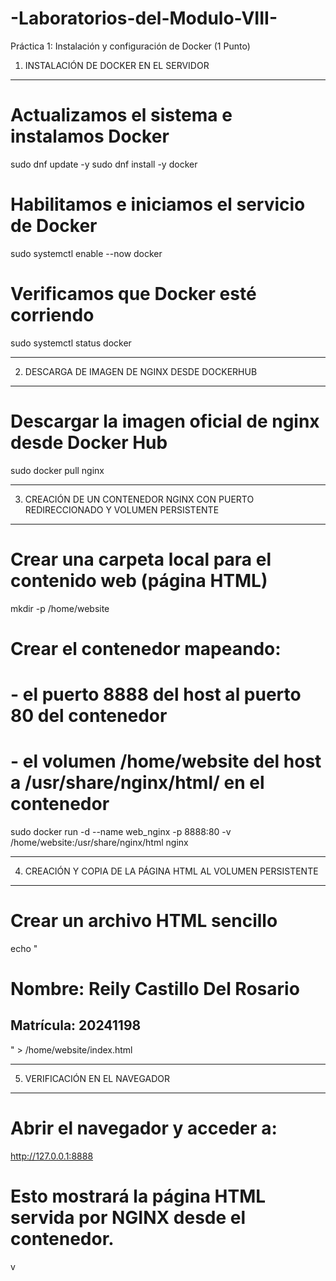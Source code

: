 # -Laboratorios-del-Modulo-VIII-
Práctica 1: Instalación y configuración de Docker (1 Punto)
1. INSTALACIÓN DE DOCKER EN EL SERVIDOR
----------------------------------------
# Actualizamos el sistema e instalamos Docker
sudo dnf update -y
sudo dnf install -y docker

# Habilitamos e iniciamos el servicio de Docker
sudo systemctl enable --now docker

# Verificamos que Docker esté corriendo
sudo systemctl status docker

------------------------------------------------------------
2. DESCARGA DE IMAGEN DE NGINX DESDE DOCKERHUB
------------------------------------------------------------
# Descargar la imagen oficial de nginx desde Docker Hub
sudo docker pull nginx

------------------------------------------------------------
3. CREACIÓN DE UN CONTENEDOR NGINX CON PUERTO REDIRECCIONADO Y VOLUMEN PERSISTENTE
-----------------------------------------------------------------------------------
# Crear una carpeta local para el contenido web (página HTML)
mkdir -p /home/website

# Crear el contenedor mapeando:
# - el puerto 8888 del host al puerto 80 del contenedor
# - el volumen /home/website del host a /usr/share/nginx/html/ en el contenedor
sudo docker run -d --name web_nginx -p 8888:80 -v /home/website:/usr/share/nginx/html nginx

------------------------------------------------------------
4. CREACIÓN Y COPIA DE LA PÁGINA HTML AL VOLUMEN PERSISTENTE
------------------------------------------------------------
# Crear un archivo HTML sencillo
echo "<!DOCTYPE html>
<html>
<head>
  <title>Mi Página</title>
</head>
<body>
  <h1>Nombre: Reily Castillo Del Rosario</h1>
  <h2>Matrícula: 20241198</h2>
</body>
</html>" > /home/website/index.html

------------------------------------------------------------
5. VERIFICACIÓN EN EL NAVEGADOR
------------------------------------------------------------
# Abrir el navegador y acceder a:
http://127.0.0.1:8888

# Esto mostrará la página HTML servida por NGINX desde el contenedor.
v
